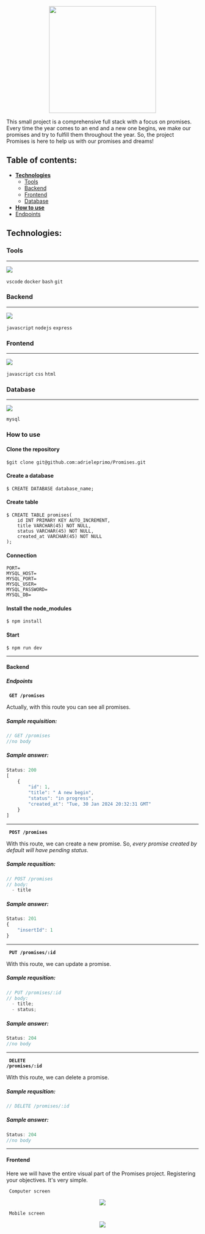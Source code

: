 <p align="center"><img align="center" width="280" src="./assets/Promises-removebg-preview(1).png#gh-dark-mode-only"/></p>

This small project is a comprehensive full stack with a focus on promises. Every time the year comes to an end and a new one begins, we make our promises and try to fulfill them throughout the year. So, the project Promises is here to help us with our promises and dreams!

## Table of contents:

- [**Technologies**](#technologies)
    - [Tools](#tools)
    - [Backend](#backend)
    - [Frontend](#frontend)
    - [Database](#database)
- [**How to use**](#how-to-use)
- [Endpoints](#endpoints)

## **Technologies**:

### **Tools**
---
<p align="left">  
  <a href="https://skillicons.dev">
    <img src="https://skillicons.dev/icons?i=vscode,docker,bash,git" />
  </a>
</p>
<p align="left">
<code>vscode</code>
<code>docker</code>
<code>bash</code>
<code>git</code>
</p>

### **Backend**
---
<p align="left">  
  <a href="https://skillicons.dev">
    <img src="https://skillicons.dev/icons?i=js,nodejs,express" />
  </a>
</p>
<p align="left">
<code>javascript</code>
<code>nodejs</code>
<code>express</code>
</p>

### **Frontend**
---
<p align="left">  
  <a href="https://skillicons.dev">
    <img src="https://skillicons.dev/icons?i=js,css,html" />
  </a>
</p>
<p align="left">
<code>javascript</code>
<code>css</code>
<code>html</code>
</p>


### **Database**
---

<p align="left">  
  <a href="https://skillicons.dev">
    <img src="https://skillicons.dev/icons?i=mysql" />
  </a>
</p>
<code>mysql</code>

### **How to use**

#### Clone the repository
```
$git clone git@github.com:adrieleprimo/Promises.git
```
#### Create a database
```
$ CREATE DATABASE database_name;
```
#### Create table
```
$ CREATE TABLE promises(
    id INT PRIMARY KEY AUTO_INCREMENT,
    title VARCHAR(45) NOT NULL,
    status VARCHAR(45) NOT NULL,
    created_at VARCHAR(45) NOT NULL
);
```
#### Connection
```
PORT=
MYSQL_HOST=
MYSQL_PORT=
MYSQL_USER=
MYSQL_PASSWORD=
MYSQL_DB=
```
#### Install the node_modules
```
$ npm install
```

#### Start
```
$ npm run dev
```
----

#### Backend
##### Endpoints

<code> **GET** **/promises**</code>

Actually, with this route you can see all promises.

##### Sample requisition:

```javascript
// GET /promises
//no body
```
##### Sample answer:

``` javascript
Status: 200
[
	{
		"id": 1,
		"title": " A new begin",
		"status": "in progress",
		"created_at": "Tue, 30 Jan 2024 20:32:31 GMT"
	}
]
```
---
<code> **POST** **/promises**</code>

With this route, we can create a new promise. So, *every promise created by default will have pending status*.

##### Sample requsition:

``` javascript
// POST /promises
// body:
  - title
```
##### Sample answer:

``` javascript
Status: 201
{
	"insertId": 1
}
```
---
<code> **PUT** **/promises/:id**</code>

With this route, we can update a promise.

##### Sample requsition:

``` javascript
// PUT /promises/:id
// body:
  - title;
  - status;
```
##### Sample answer:

``` javascript
Status: 204 
//no body
```
---
<code> **DELETE** **/promises/:id**</code>

With this route, we can delete a promise.

##### Sample requsition:

``` javascript
// DELETE /promises/:id
```
##### Sample answer:

``` javascript
Status: 204
//no body
```
---

#### Frontend
Here we will have the entire visual part of the Promises project. Registering your objectives. It's very simple.

<code> Computer screen</code>
<p align="center"><img align="center"src="./assets/Computer-screen.png"/></p>

<code> Mobile screen</code>
<p align="center"><img align="center"src="./assets/Mobile-Screen.jpg"/></p>